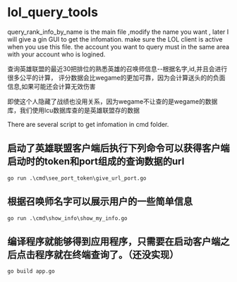 
# lol_query_tools
query_rank_info_by_name is the main file ,modify the name you want ,
later I will give a gin   GUI to get the infomation.
make sure the LOL  client is active when you use this file.
the account you want to query must in the same area with your account who is logined.

查询英雄联盟的最近30把排位的熟悉英雄的召唤师信息--根据名字,id,并且会进行很多公平的计算，
评分数据会比wegame的更加可靠，因为会计算送头的的负面信息,如果可能还会计算无效伤害

即使这个人隐藏了战绩也没用关系，因为wegame不让查的是wegame的数据库，我们使用lcu数据库查的是英雄联盟存的数据

There are several script to get infomation in cmd folder. 

## 启动了英雄联盟客户端后执行下列命令可以获得客户端启动时的token和port组成的查询数据的url
```
go run .\cmd\see_port_token\give_url_port.go
```


## 根据召唤师名字可以展示用户的一些简单信息
```
go run .\cmd\show_info\show_my_info.go
```

## 编译程序就能够得到应用程序，只需要在启动客户端之后点击程序就在终端查询了。（还没实现）
```
go build app.go
```
